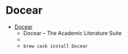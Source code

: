 # Docear
- [Docear](https://www.docear.org/)
  -  Docear – The Academic Literature Suite
  - 
  - `brew cask install Docear`
